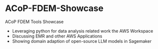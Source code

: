 # ACoP-FDEM-Showcase
ACoP FDEM Tools Showcase
- Leveraging python for data analysis related work the AWS Workspace
- Discussing EMR and other AWS Applications
- Showing domain adaption of open-source LLM models  in Sagemaker
  
